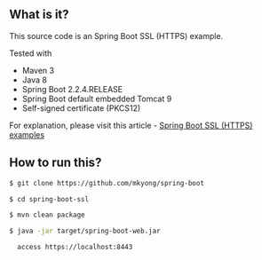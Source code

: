 ## What is it?
This source code is an Spring Boot SSL (HTTPS) example.

Tested with
* Maven 3
* Java 8
* Spring Boot 2.2.4.RELEASE
* Spring Boot default embedded Tomcat 9
* Self-signed certificate (PKCS12)

For explanation, please visit this article - [Spring Boot SSL (HTTPS) examples](https://mkyong.com/spring-boot/spring-boot-ssl-https-examples/)

## How to run this?
```bash
$ git clone https://github.com/mkyong/spring-boot

$ cd spring-boot-ssl

$ mvn clean package

$ java -jar target/spring-boot-web.jar

  access https://localhost:8443
```